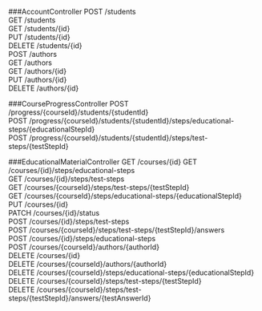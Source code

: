 ###AccountController
POST /students \
GET /students  \
GET /students/{id} \
PUT /students/{id} \
DELETE /students/{id} \
POST /authors \
GET /authors \
GET /authors/{id} \
PUT /authors/{id} \
DELETE /authors/{id}

###CourseProgressController
POST /progress/{courseId}/students/{studentId} \
POST /progress/{courseId}/students/{studentId}/steps/educational-steps/{educationalStepId} \
POST /progress/{courseId}/students/{studentId}/steps/test-steps/{testStepId}

###EducationalMaterialController
GET /courses/{id}
GET /courses/{id}/steps/educational-steps \
GET /courses/{id}/steps/test-steps \
GET /courses/{courseId}/steps/test-steps/{testStepId} \
GET /courses/{courseId}/steps/educational-steps/{educationalStepId} \
PUT /courses/{id} \
PATCH /courses/{id}/status \
POST /courses/{id}/steps/test-steps \
POST /courses/{courseId}/steps/test-steps/{testStepId}/answers \
POST /courses/{id}/steps/educational-steps \
POST /courses/{courseId}/authors/{authorId} \
DELETE /courses/{id} \
DELETE /courses/{courseId}/authors/{authorId} \
DELETE /courses/{courseId}/steps/educational-steps/{educationalStepId} \
DELETE /courses/{courseId}/steps/test-steps/{testStepId} \
DELETE /courses/{courseId}/steps/test-steps/{testStepId}/answers/{testAnswerId} 